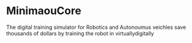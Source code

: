 # MinimaouCore
The digital training simulator for Robotics and Autonoumus veichles save thousands of dollars by training the robot in virtuallydigitally
